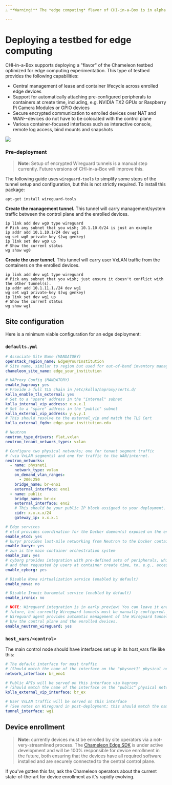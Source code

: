 ```yaml
---
⚠️ **Warning!** The *edge computing* flavor of CHI-in-a-Box is in alpha preview and is not part of the standard offering yet. ⚠️ 

---
```


# Deploying a testbed for edge computing

CHI-in-a-Box supports deploying a "flavor" of the Chameleon testbed optimized for edge computing experimentation. This type of testbed provides the following capabilities:

* Central management of lease and container lifecycle across enrolled edge devices
* Support for automatically attaching pre-configured peripherals to containers at create time, including, e.g. NVIDIA TX2 GPUs or Raspberry Pi Camera Modules or GPIO devices
* Secure encrypted communication to enrolled devices over NAT and WAN--devices do not have to be colocated with the control plane
* Various container-focused interfaces such as interactive console, remote log access, bind mounts and snapshots

![](https://i.imgur.com/kMcTVJL.png)

### Pre-deployment

> **Note**: Setup of encrypted Wireguard tunnels is a manual step currently. Future versions of CHI-in-a-Box will improve this.

The following guide uses `wireguard-tools` to simplify some steps of the tunnel setup and configuration, but this is not strictly required. To install this package:
 
```shell
apt-get install wireguard-tools
```

**Create the management tunnel.** This tunnel will carry management/system traffic between the control plane and the enrolled devices.

```shell
ip link add dev wg0 type wireguard
# Pick any subnet that you wish; 10.1.10.0/24 is just an example
ip addr add 10.1.10.1/24 dev wg1
wg set wg0 private-key $(wg genkey)
ip link set dev wg0 up
# Show the current status
wg show wg0
```

**Create the user tunnel.** This tunnel will carry user VxLAN traffic from the containers on the enrolled devices.

```shell
ip link add dev wg1 type wireguard
# Pick any subnet that you wish; just ensure it doesn't conflict with the other tunnel(s).
ip addr add 10.1.11.1./24 dev wg1
wg set wg1 private-key $(wg genkey)
ip link set dev wg1 up
# Show the current status
wg show wg1
```

## Site configuration

Here is a minimum viable configuration for an edge deployment:

### `defaults.yml`

```yaml
# Associate Site Name (MANDATORY)
openstack_region_name: Edge@YourInstitution
# Site name, similar to region but used for out-of-band inventory management
chameleon_site_name: edge_your_institution

# HAProxy Config (MANDATORY)
enable_haproxy: yes
# Provide a full TLS chain in /etc/kolla/haproxy/certs.d/
kolla_enable_tls_external: yes
# Set to a "spare" address in the "internal" subnet
kolla_internal_vip_address: x.x.x.1
# Set to a "spare" address in the "public" subnet
kolla_external_vip_address: y.y.y.1
# This should resolve to the external_vip and match the TLS Cert
kolla_external_fqdn: edge.your-institution.edu

# Neutron
neutron_type_drivers: flat,vxlan
neutron_tenant_network_types: vxlan

# Configure two physical networks; one for tenant segment traffic
# (via VxLAN segments) and one for traffic to the WAN/internet.
neutron_networks:
  - name: physnet1
    network_type: vxlan
    on_demand_vlan_ranges:
      - 200:250
    bridge_name: br-eno1
    external_interface: eno1
  - name: public
    bridge_name: br-ex
    external_interface: eno2
    # This should be your public IP block assigned to your deployment.
    cidr: x.x.x.x/24
    gateway_ip: x.x.x.1

# Edge services
# etcd provides coordination for the Docker daemon(s) exposed on the enrolled edge devices.
enable_etcd: yes
# kuryr provides last-mile networking from Neutron to the Docker containers
enable_kuryr: yes
# zun is the main container orchestration system
enable_zun: yes
# cyborg provides integration with pre-defined sets of peripherals, which can be discovered on the edge devices
# and then requested by users at container create time, to, e.g., access an attached camera within a container.
enable_cyborg: yes

# Disable Nova virtualization service (enabled by default)
enable_nova: no

# Disable Ironic baremetal service (enabled by default)
enable_ironic: no

# NOTE: Wireguard integration is in early preview! You can leave it enabled in preparation for the
# future, but currently Wireguard tunnels must be manually configured.
# Wireguard agent provides automatic management of the Wireguard tunnels that encrypt communications
# b/w the control plane and the enrolled devices. 
enable_neutron_wireguard: yes
```

### `host_vars/<control>`

The main control node should have interfaces set up in its host_vars file like this:

```yaml
# The default interface for most traffic
# (Should match the name of the interface on the "physnet1" physical network)
network_interface: br_eno1

# Public APIs will be served on this interface via haproxy
# (Should match the name of the interface on the "public" physical network)
kolla_external_vip_interface: br_ex

# User VxLAN traffic will be served on this interface
# (See notes on Wireguard in post-deployment; this should match the name of the "user" tunnel interface.)
tunnel_interface: wg1
```

## Device enrollment

> **Note**: currently devices must be enrolled by site operators via a not-very-streamlined process. The [Chameleon Edge SDK](https://github.com/chameleoncloud/python-chi-edge) is under active development and will be 100% responsible for device enrollment in the future, both ensuring that the devices have all required software installed and are securely connected to the central control plane.

If you've gotten this far, ask the Chameleon operators about the current state-of-the-art for device enrollment as it's rapidly evolving.